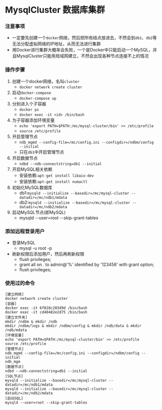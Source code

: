 # MysqlCluster 数据库集群

### 注意事项
* 一定要先创建一个`docker`网络，然后把所有结点放进去，不然会到`db1`、`db2`等无法分配虚拟网络的IP地址，从而无法进行集群
* 用Docker进行集群大概率会失败，一个是Docker中只能启动一个MySQL，并且MysqlCluster只能用局域网建立，不然会出现各种节点连接不上的情况

### 操作步骤
1. 创建一个docker网络，名叫`cluster`
    * `docker network create cluster`
2. 启动`docker-compose`
    * `docker-compose up`
3. 分别进入个子容器
    * `docker ps`
    * `docker exec -it <id> /bin/bash`
4. 为子容器添加环境变量
    * `echo 'export PATH=$PATH:/mc/mysql-cluster/bin' >> /etc/profile`
    * `source /etc/profile`
5. 开启管理节点
    * `ndb_mgmd --config-file=/mc/config.ini --configdir=/ndbm/config --initial`
    * 只在`db1`中开启管理节点
6. 开启数据节点
    * `ndbd --ndb-connectstring=db1 --initial`
7. 开启MySQL相关依赖
    * 安装依赖:`apt-get install libaio-dev`
    * 安装依赖:`apt-get install numactl`
8. 初始化MySQL数据库
    * db1:`mysqld --initialize --basedir=/mc/mysql-cluster --datadir=/mc/ndb1/mdata`
    * db2:`mysqld --initialize --basedir=/mc/mysql-cluster --datadir=/mc/ndb2/mdata`
9. 启动MySQL节点(即MySQL)
    * mysqld --user=root --skip-grant-tables

### 添加远程登录用户
* 登录MySQL
    * mysql -u root -p
* 刷新权限后添加用户，然后再刷新权限
    * flush privileges;
    * grant all on *.* to admin@'%' identified by '123456' with grant option; 
    * flush privileges;

### 使用过的命令
```
[建立网络]
docker network create cluster
[容器]
docker exec -it 6f028c203d9d /bin/bash
docker exec -it cd40482e2d75 /bin/bash
[建立文件夹]
mkdir /ndbm & mkdir /ndb
mkdir /ndbm/logs & mkdir /ndbm/config & mkdir /ndb/data & mkdir /ndb/mdata
[环境变量]
echo 'export PATH=$PATH:/mc/mysql-cluster/bin' >> /etc/profile
source /etc/profile
[管理节点]
ndb_mgmd --config-file=/mc/config.ini --configdir=/ndbm/config --initial
ndb_mgm
[数据节点]
ndbd --ndb-connectstring=db1 --initial
[SQL节点]
mysqld --initialize --basedir=/mc/mysql-cluster --datadir=/mc/ndb1/mdata
mysqld --initialize --basedir=/mc/mysql-cluster --datadir=/mc/ndb2/mdata
[启动SQL]
mysqld --user=root --skip-grant-tables
```